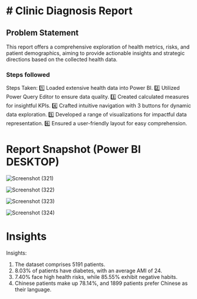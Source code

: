 # # Clinic Diagnosis Report

## Problem Statement

This report offers a comprehensive exploration of health metrics, risks, and patient demographics, aiming to provide actionable insights and strategic directions based on the collected health data.


### Steps followed 
Steps Taken:
1️⃣ Loaded extensive health data into Power BI.
2️⃣ Utilized Power Query Editor to ensure data quality.
3️⃣ Created calculated measures for insightful KPIs.
4️⃣ Crafted intuitive navigation with 3 buttons for dynamic data exploration.
5️⃣ Developed a range of visualizations for impactful data representation.
6️⃣ Ensured a user-friendly layout for easy comprehension.

 # Report Snapshot (Power BI DESKTOP)

 
![Screenshot (321)](https://github.com/ajay9359/Project_1/assets/153490133/26ba6f22-b57f-448e-9eed-443fd1649030)

![Screenshot (322)](https://github.com/ajay9359/Project_1/assets/153490133/e364245e-f311-4245-b798-262c9fd93f80)

![Screenshot (323)](https://github.com/ajay9359/Project_1/assets/153490133/500c8f2d-3c3f-404b-93a5-bcd3b526bed5)

![Screenshot (324)](https://github.com/ajay9359/Project_1/assets/153490133/ed95f5c9-cea7-4611-aef7-d37b1a3ce154)

# Insights

Insights:

1. The dataset comprises 5191 patients.
2. 8.03% of patients have diabetes, with an average AMI of 24.
3. 7.40% face high health risks, while 85.55% exhibit negative habits.
4. Chinese patients make up 78.14%, and 1899 patients prefer Chinese as their language.

